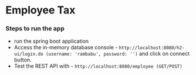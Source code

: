 # Employee Tax

### Steps to run the app

- run the spring boot application
- Access the in-memory database console - ```http://localhost:8080/h2-ui/login.do (username: 'rambabu', password: '')``` and click on connect button.
- Test the REST API with - ```http://localhost:8080/employee (GET/POST)``` 
